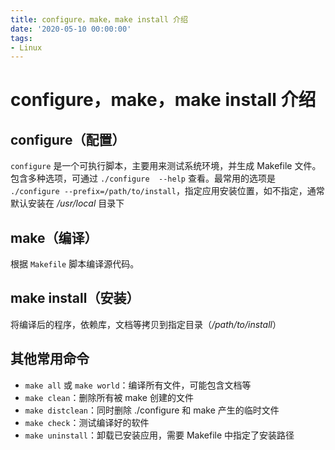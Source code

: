 ```yaml
---
title: configure，make，make install 介绍
date: '2020-05-10 00:00:00'
tags:
- Linux
---
```

# configure，make，make install 介绍

## configure（配置）

`configure` 是一个可执行脚本，主要用来测试系统环境，并生成 Makefile 文件。包含多种选项，可通过 `./configure  --help` 查看。最常用的选项是 `./configure --prefix=/path/to/install`，指定应用安装位置，如不指定，通常默认安装在 */usr/local* 目录下


## make（编译）

根据 `Makefile` 脚本编译源代码。

## make install（安装）

将编译后的程序，依赖库，文档等拷贝到指定目录（*/path/to/install*）

## 其他常用命令

- `make all` 或 `make world`：编译所有文件，可能包含文档等
- `make clean`：删除所有被 make 创建的文件
- `make distclean`：同时删除 ./configure 和 make 产生的临时文件
- `make check`：测试编译好的软件
- `make uninstall`：卸载已安装应用，需要 Makefile 中指定了安装路径
